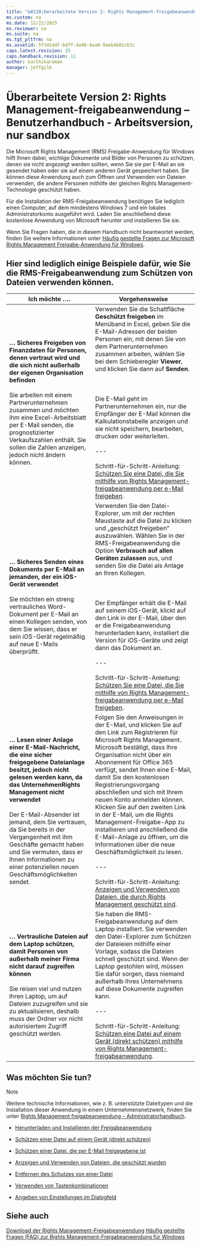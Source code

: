 ```yaml
---
title: "&#220;berarbeitete Version 2: Rights Management-freigabeanwendung – Benutzerhandbuch - Arbeitsversion, nur sandbox"
ms.custom: na
ms.date: 12/22/2015
ms.reviewer: na
ms.suite: na
ms.tgt_pltfrm: na
ms.assetid: 5f341ddf-bdff-4a96-8aa0-9aeb4b81c63c
caps.latest.revision: 25
caps.handback.revision: 11
author: karthikaraman
manager: jeffgilb
---
```

# &#220;berarbeitete Version 2: Rights Management-freigabeanwendung – Benutzerhandbuch - Arbeitsversion, nur sandbox
Die Microsoft Rights Management (RMS) Freigabe-Anwendung für Windows hilft Ihnen dabei, wichtige Dokumente und Bilder von Personen zu schützen, denen sie nicht angezeigt werden sollten, wenn Sie sie per E-Mail an sie gesendet haben oder sie auf einem anderen Gerät gespeichert haben. Sie können diese Anwendung auch zum Öffnen und Verwenden von Dateien verwenden, die andere Personen mithilfe der gleichen Rights Management-Technologie geschützt haben.

Für die Installation der RMS-Freigabeanwendung benötigen Sie lediglich einen Computer, auf dem mindestens Windows 7 und ein lokales Administratorkonto ausgeführt wird. Laden Sie anschließend diese kostenlose Anwendung von Microsoft herunter und installieren Sie sie.

Wenn Sie Fragen haben, die in diesem Handbuch nicht beantwortet werden, finden Sie weitere Informationen unter [Häufig gestellte Fragen zur Microsoft Rights Management Freigabe-Anwendung für Windows](http://go.microsoft.com/fwlink/?LinkId=303971).

## <a name="BKMK_SharingExamples"></a>Hier sind lediglich einige Beispiele dafür, wie Sie die RMS-Freigabeanwendung zum Schützen von Dateien verwenden können.

|Ich möchte ….|Vorgehensweise|
|-----------------|------------------|
|**… Sicheres Freigeben von Finanzdaten für Personen, denen vertraut wird und die sich nicht außerhalb der eigenen Organisation befinden**<br /><br />Sie arbeiten mit einem Partnerunternehmen zusammen und möchten ihm eine Excel-Arbeitsblatt per E-Mail senden, die prognostizierter Verkaufszahlen enthält. Sie sollen die Zahlen anzeigen, jedoch nicht ändern können.|Verwenden Sie die Schaltfläche **Geschützt freigeben** im Menüband in Excel, geben Sie die E-Mail-Adressen der beiden Personen ein, mit denen Sie von dem Partnerunternehmen zusammen arbeiten, wählen Sie bei dem Schieberegler **Viewer**, und klicken Sie dann auf **Senden**.<br /><br /><br /><br />Die E-Mail geht im Partnerunternehmen ein, nur die Empfänger der E-Mail können die Kalkulationstabelle anzeigen und sie nicht speichern, bearbeiten, drucken oder weiterleiten.<br /><br />---<br /><br />Schritt-für-Schritt-Anleitung: [Schützen Sie eine Datei, die Sie mithilfe von Rights Management-freigabeanwendung per e-Mail freigeben](../../ems/RMS_Client/Protect-a-file-that-you-share-by-email-by-using-the-Rights-Management-sharing-application.md).|
|**… Sicheres Senden eines Dokuments per E-Mail an jemanden, der ein iOS-Gerät verwendet**<br /><br />Sie möchten ein streng vertrauliches Word-Dokument per E-Mail an einen Kollegen senden, von dem Sie wissen, dass er sein iOS-Gerät regelmäßig auf neue E-Mails überprüftt.|Verwenden Sie den Datei-Explorer, um mit der rechten Maustaste auf die Datei zu klicken und „geschützt freigeben“ auszuwählen. Wählen Sie in der RMS-Freigabeanwendung die Option **Verbrauch auf allen Geräten zulassen** aus, und senden Sie die Datei als Anlage an Ihren Kollegen.<br /><br /><br /><br />Der Empfänger erhält die E-Mail auf seinem iOS-Gerät, klickt auf den Link in der E-Mail, über den er die Freigabeanwendung herunterladen kann, installiert die Version für iOS-Geräte und zeigt dann das Dokument an.<br /><br />---<br /><br />Schritt-für-Schritt-Anleitung: [Schützen Sie eine Datei, die Sie mithilfe von Rights Management-freigabeanwendung per e-Mail freigeben](../../ems/RMS_Client/Protect-a-file-that-you-share-by-email-by-using-the-Rights-Management-sharing-application.md).|
|**… Lesen einer Anlage einer E-Mail-Nachricht, die eine sicher freigegebene Dateianlage besitzt, jedoch nicht gelesen werden kann, da das UnternehmenRights Management nicht verwendet**<br /><br />Der E-Mail-Absender ist jemand, dem Sie vertrauen, da Sie bereits in der Vergangenheit mit ihm Geschäfte gemacht haben und Sie vermuten, dass er Ihnen Informationen zu einer potenziellen neuen Geschäftsmöglichkeiten sendet.|Folgen Sie den Anweisungen in der E-Mail, und klicken Sie auf den Link zum Registrieren für Microsoft Rights Management. Microsoft bestätigt, dass Ihre Organisation nicht über ein Abonnement für Office 365 verfügt, sendet Ihnen eine E-Mail, damit Sie den kostenlosen Registrierungsvorgang abschließen und sich mit Ihrem neuen Konto anmelden können. Klicken Sie auf den zweiten Link in der E-Mail, um die Rights Management-Freigabe-App zu installieren und anschließend die E-Mail-Anlage zu öffnen, um die Informationen über die neue Geschäftsmöglichkeit zu lesen.<br /><br />---<br /><br />Schritt-für-Schritt-Anleitung: [Anzeigen und Verwenden von Dateien, die durch Rights Management geschützt sind](../../ems/RMS_Client/View-and-use-files-that-have-been-protected-by-Rights-Management.md).|
|**… Vertrauliche Dateien auf dem Laptop schützen, damit Personen von außerhalb meiner Firma nicht darauf zugreifen können**<br /><br />Sie reisen viel und nutzen Ihren Laptop, um auf Dateien zuzugreifen und sie zu aktualisieren, deshalb muss der Ordner vor nicht autorisiertem Zugriff geschützt werden.|Sie haben die RMS-Freigabeanwendung auf dem Laptop installiert. Sie verwenden den Datei-Explorer zum Schützen der Dateieien mithilfe einer Vorlage, sodass die Dateien schnell geschützt sind. Wenn der Laptop gestohlen wird, müssen Sie dafür sorgen, dass niemand außerhalb Ihres Unternehmens auf diese Dokumente zugreifen kann.<br /><br />---<br /><br />Schritt-für-Schritt-Anleitung: [Schützen eine Datei auf einem Gerät &#40;direkt schützen&#41; mithilfe von Rights Management-freigabeanwendung](../../ems/RMS_Client/Protect-a-file-on-a-device--protect-in-place--by-using-the-Rights-Management-sharing-application.md).|

## <a name="BKMK_SharingInstructions"></a>Was möchten Sie tun?
> [!NOTE]
> Weitere technische Informationen, wie z. B. unterstützte Dateitypen und die Installation dieser Anwendung in einem Unternehmensnetzwerk, finden Sie unter [Rights Management freigabeanwendung – Administratorhandbuch](../../ems/RMS_Client/Rights-Management-sharing-application-administrator-guide.md).

-   [Herunterladen und Installieren der Freigabeanwendung](http://sandboxtechnetstage.redmond.corp.microsoft.com/library/dn419481%28v=ws.10%29.aspx)

-   [Schützen einer Datei auf einem Gerät (direkt schützen)](http://sandboxtechnetstage.redmond.corp.microsoft.com/library/dn419482%28v=ws.10%29.aspx)

-   [Schützen einer Datei, die per E-Mail freigegebene ist](http://sandboxtechnetstage.redmond.corp.microsoft.com/library/dn419483%28v=ws.10%29.aspx)

-   [Anzeigen und Verwenden von Dateien, die geschützt wurden](http://sandboxtechnetstage.redmond.corp.microsoft.com/library/dn419489%28v=ws.10%29.aspx)

-   [Entfernen des Schutzes von einer Datei](http://sandboxtechnetstage.redmond.corp.microsoft.com/library/dn419488%28v=ws.10%29.aspx)

-   [Verwenden von Tastenkombinationen](http://sandboxtechnetstage.redmond.corp.microsoft.com/library/dn419487%28v=ws.10%29.aspx)

-   [Angeben von Einstellungen im Dialogfeld](http://sandboxtechnetstage.redmond.corp.microsoft.com/library/dn419484%28v=ws.10%29.aspx)

## Siehe auch
[Download der Rights Management-Freigabeanwendung](http://go.microsoft.com/fwlink/?LinkId=303970)
 [Häufig gestellte Fragen (FAQ) zur Rights Management-Freigabeanwendung für Windows](http://go.microsoft.com/fwlink/?LinkId=303971)

